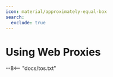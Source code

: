 ```yaml
---
icon: material/approximately-equal-box
search:
  exclude: true
---
```


# Using Web Proxies

--8<-- "docs/tos.txt"
